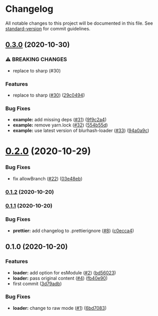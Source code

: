 # Changelog

All notable changes to this project will be documented in this file. See [standard-version](https://github.com/conventional-changelog/standard-version) for commit guidelines.

## [0.3.0](https://github.com/inabagumi/blurhash-loader/compare/v0.2.0...v0.3.0) (2020-10-30)


### ⚠ BREAKING CHANGES

* replace to sharp (#30)

### Features

* replace to sharp ([#30](https://github.com/inabagumi/blurhash-loader/issues/30)) ([29c0494](https://github.com/inabagumi/blurhash-loader/commit/29c04940542e5a36bf33646e6381d312e5baa02e))


### Bug Fixes

* **example:** add missing deps ([#31](https://github.com/inabagumi/blurhash-loader/issues/31)) ([9f9c2a4](https://github.com/inabagumi/blurhash-loader/commit/9f9c2a4193a626149838487aa6312fa2a72a8ed8))
* **example:** remove yarn.lock ([#32](https://github.com/inabagumi/blurhash-loader/issues/32)) ([554b55d](https://github.com/inabagumi/blurhash-loader/commit/554b55dc2a149f711ee47341b50a3a51492712a6))
* **example:** use latest version of blurhash-loader ([#33](https://github.com/inabagumi/blurhash-loader/issues/33)) ([94a0a9c](https://github.com/inabagumi/blurhash-loader/commit/94a0a9c1dbaa264a8087295871af45386e19141d))

# [0.2.0](https://github.com/inabagumi/blurhash-loader/compare/v0.1.2...v0.2.0) (2020-10-29)


### Bug Fixes

* fix allowBranch ([#22](https://github.com/inabagumi/blurhash-loader/issues/22)) ([03e48eb](https://github.com/inabagumi/blurhash-loader/commit/03e48ebde1c887237873b2ad34e37dbec47b970b))

### [0.1.2](https://github.com/inabagumi/blurhash-loader/compare/v0.1.1...v0.1.2) (2020-10-20)

### [0.1.1](https://github.com/inabagumi/blurhash-loader/compare/v0.1.0...v0.1.1) (2020-10-20)


### Bug Fixes

* **prettier:** add changelog to .prettierignore ([#8](https://github.com/inabagumi/blurhash-loader/issues/8)) ([c0ecca4](https://github.com/inabagumi/blurhash-loader/commit/c0ecca4c417598166ef380768fcc70fd3b98b165))

## 0.1.0 (2020-10-20)


### Features

* **loader:** add option for esModule ([#2](https://github.com/inabagumi/blurhash-loader/issues/2)) ([bd56023](https://github.com/inabagumi/blurhash-loader/commit/bd56023af7e74fde4e3a0704cf524cd0f7f49d6b))
* **loader:** pass original content ([#4](https://github.com/inabagumi/blurhash-loader/issues/4)) ([fb40e90](https://github.com/inabagumi/blurhash-loader/commit/fb40e9051766834d5c5ce7d376d7d995cd843aca))
* first commit ([3d79adb](https://github.com/inabagumi/blurhash-loader/commit/3d79adb8160a32975b04d90472d50b6a6ad47e4f))


### Bug Fixes

* **loader:** change to raw mode ([#1](https://github.com/inabagumi/blurhash-loader/issues/1)) ([6bd7083](https://github.com/inabagumi/blurhash-loader/commit/6bd70831b10672b1dbe4011e0a770ff001e2472f))
